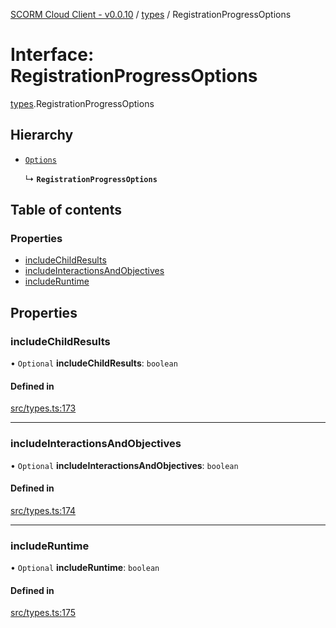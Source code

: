 [SCORM Cloud Client - v0.0.10](../README.md) / [types](../modules/types.md) / RegistrationProgressOptions

# Interface: RegistrationProgressOptions

[types](../modules/types.md).RegistrationProgressOptions

## Hierarchy

- [`Options`](types.Options.md)

  ↳ **`RegistrationProgressOptions`**

## Table of contents

### Properties

- [includeChildResults](types.RegistrationProgressOptions.md#includechildresults)
- [includeInteractionsAndObjectives](types.RegistrationProgressOptions.md#includeinteractionsandobjectives)
- [includeRuntime](types.RegistrationProgressOptions.md#includeruntime)

## Properties

### includeChildResults

• `Optional` **includeChildResults**: `boolean`

#### Defined in

[src/types.ts:173](https://github.com/distributhor/scormcloud-client/blob/e172d5e/src/types.ts#L173)

___

### includeInteractionsAndObjectives

• `Optional` **includeInteractionsAndObjectives**: `boolean`

#### Defined in

[src/types.ts:174](https://github.com/distributhor/scormcloud-client/blob/e172d5e/src/types.ts#L174)

___

### includeRuntime

• `Optional` **includeRuntime**: `boolean`

#### Defined in

[src/types.ts:175](https://github.com/distributhor/scormcloud-client/blob/e172d5e/src/types.ts#L175)
